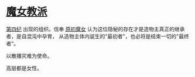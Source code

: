 # [魔女教派](../团体/魔女教派.md)

[第四纪](../纪元/第四纪.md) 出现的组织。信奉 [原初魔女](../神明/原初魔女.md) 认为这位隐秘的存在才是造物主真正的继承者，是自混沌中孕育，
从造物主体内诞生的"最初者"，也必将是结束一切的"最终者"。

以散播灾难为使命。

高层都是女性。
